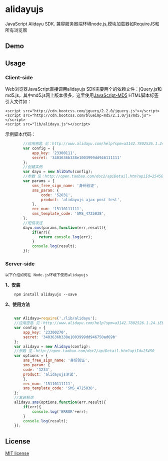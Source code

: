 # alidayujs

JavaScript Alidayu SDK. 兼容服务器端环境node.js,模块加载器如RequireJS和所有浏览器
 
 
## Demo
 
 
## Usage
 
### Client-side
 
 Web浏览器JavaScript直接调用alidayujs SDK需要两个的依赖文件：jQuery.js和md5.js，其中md5.js网上版本很多，这里使用[JavaScript-MD5](https://github.com/blueimp/JavaScript-MD5)
 HTML脚本标签引入文件如：
 
    <script src="http://cdn.bootcss.com/jquery/2.2.0/jquery.js"></script>
    <script src="http://cdn.bootcss.com/blueimp-md5/2.1.0/js/md5.js"></script>
    <script src="lib/alidayu.js"></script>
    
示例脚本代码：

```javascript
        //应用密匙 见：http://www.alidayu.com/help?spm=a3142.7802526.1.24.iEB4Yc&_t=1#create
        var config = {
            app_key: '23300111',
            secret: '3403636b338e1003999dd946111111' 
        };
        //创建实例
        var dayu = new AliDaYu(config);
        //参数 见：http://open.taobao.com/doc2/apiDetail.htm?apiId=25450
        var params = {
            sms_free_sign_name: '身份验证',
            sms_param: {
                code: '52031',
                product: 'alidayujs ajax post test',
            },
            rec_num: '15110111111',
            sms_template_code: 'SMS_4725038',
        };
        //短信发送
        dayu.sms(params,function(err,result){
            if(err){
               return console.log(err);
            }
            console.log(result);
        });

```
 
### Server-side

    以下介绍如何在 Node.js环境下使用alidayujs
    
**1、安装**
    
        npm install alidayujs --save
    
**2、使用方法**
 
```javascript

    var Alidayu=require('./lib/alidayu');
    //应用密匙 见：http://www.alidayu.com/help?spm=a3142.7802526.1.24.iEB4Yc&_t=1#create
    var config = {
        app_key: '23300270',
        secret: '3403636b338e1003999dd946750ad69b'
    };
    var alidayu = new Alidayu(config);
    //参数 见：http://open.taobao.com/doc2/apiDetail.htm?apiId=25450
    var options = {
        sms_free_sign_name: '身份验证',
        sms_param: {
        code: '1234',
        product: 'alidayujs测试',
        },
        rec_num: '15110111111', 
        sms_template_code: 'SMS_4725038',
    };
    //发送短信
    alidayu.sms(options,function(err,result){
        if(err){
            console.log('ERROR'+err);
        }
        console.log(result);
    });


```
 
 
## License
 
[MIT license](http://opensource.org/licenses/MIT)